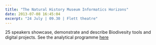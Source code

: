 ```yaml
---
title: "The Natural History Museum Informatics Horizons"
date: 2013-07-08 16:45:04
excerpt: "24 July | 09.30 | Flett theatre"
---
```


25 speakers showcase, demonstrate and describe Biodivesity tools and digital projects. See the analytical programme <a href="http://scratchpads.eu/nhminformaticsday">here</a>
